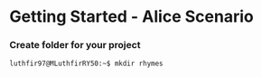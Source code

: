# Getting Started - Alice Scenario
### Create folder for your project
` luthfir97@MLuthfirRY50:~$ mkdir rhymes `